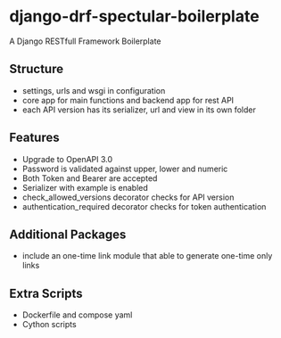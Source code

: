 # django-drf-spectular-boilerplate

A Django RESTfull Framework Boilerplate

## Structure

* settings, urls and wsgi in configuration
* core app for main functions and backend app for rest API
* each API version has its serializer, url and view in its own folder

## Features

* Upgrade to OpenAPI 3.0
* Password is validated against upper, lower and numeric
* Both Token and Bearer are accepted
* Serializer with example is enabled
* check_allowed_versions decorator checks for API version
* authentication_required decorator checks for token authentication

## Additional Packages

* include an one-time link module that able to generate one-time only links

## Extra Scripts

* Dockerfile and compose yaml
* Cython scripts

